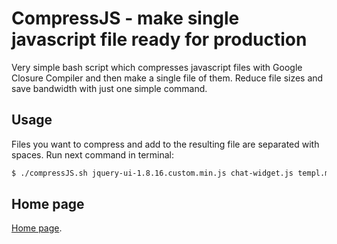 # CompressJS - make single javascript file ready for production

Very simple bash script which compresses javascript files with Google Closure Compiler and then make a single file of them. Reduce file sizes and save bandwidth with just one simple command.

## Usage

Files you want to compress and add to the resulting file are separated with spaces. Run next command in terminal:

```bash
$ ./compressJS.sh jquery-ui-1.8.16.custom.min.js chat-widget.js templ.min.js
```

## Home page

[Home page].

[Home page]: http://dfsq.info/compress-js
